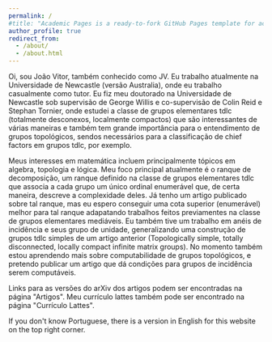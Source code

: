 ```yaml
---
permalink: /
#title: "Academic Pages is a ready-to-fork GitHub Pages template for academic personal websites"
author_profile: true
redirect_from: 
  - /about/
  - /about.html
---
```


Oi, sou João Vitor, também conhecido como JV. Eu trabalho atualmente na Universidade de Newcastle (versão Australia), onde eu trabalho casualmente como tutor. Eu fiz meu doutorado na Universidade de Newcastle sob supervisão de George Willis e co-supervisão de Colin Reid e Stephan Tornier, onde estudei a classe de grupos elementares tdlc (totalmente desconexos, localmente compactos) que são interessantes de várias maneiras e também tem grande importância para o entendimento de grupos topológicos, sendos necessários para a classificação de chief factors em grupos tdlc, por exemplo.

Meus interesses em matemática incluem principalmente tópicos em algebra, topologia e lógica. Meu foco principal atualmente é o ranque de decomposição, um ranque definido na classe de grupos elementares tdlc que associa a cada grupo um único ordinal enumerável que, de certa maneira, descreve a complexidade deles. Já tenho um artigo publicado sobre tal ranque, mas eu espero conseguir uma cota superior (enumerável) melhor para tal ranque adapatando trabalhos feitos previamentes na classe de grupos elementares mediáveis. Eu também tive um trabalho em anéis de incidência e seus grupo de unidade, generalizando uma construção de grupos tdlc simples de um artigo anterior (Topologically simple, totally disconnected, locally compact infinite matrix groups). No momento também estou aprendendo mais sobre computabilidade de grupos topológicos, e pretendo publicar um artigo que dá condições para grupos de incidência serem computáveis.

Links para as versões do arXiv dos artigos podem ser encontradas na página "Artigos". Meu currículo lattes também pode ser encontrado na página "Currículo Lattes".

If you don't know Portuguese, there is a version in English for this website on the top right corner.

